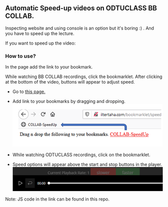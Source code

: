 ## Automatic Speed-up videos on ODTUCLASS BB COLLAB.

Inspecting website and using console is an option but it's boring :) . 
And you have to speed up the lecture.

If you want to speed up the video:


### How to use?

In the page add the link to your bookmark. 

While watching BB COLLAB recordings, click the bookmarklet. After clicking at the bottom of the video, buttons will appear to adjust speed.

* Go to [this page.](http://iltertaha.com/bookmarklet/speedup.html "Simple bookmarklet :) ")
* Add link to your bookmarks by dragging and dropping.
![preview1](https://raw.githubusercontent.com/iltertaha/js-bookmark/master/preview.png?raw=true)

* While watching ODTUCLASS recordings, click on the bookmarklet.
* Speed options will appear above the start and stop buttons in the player.
![preview2](https://raw.githubusercontent.com/iltertaha/js-bookmark/master/buttons.png?raw=true)


Note: JS code in the link can be found in this repo.

